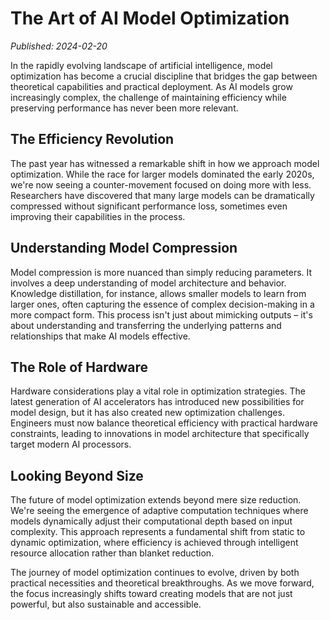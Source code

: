 # The Art of AI Model Optimization

*Published: 2024-02-20*

In the rapidly evolving landscape of artificial intelligence, model optimization has become a crucial discipline that bridges the gap between theoretical capabilities and practical deployment. As AI models grow increasingly complex, the challenge of maintaining efficiency while preserving performance has never been more relevant.

## The Efficiency Revolution

The past year has witnessed a remarkable shift in how we approach model optimization. While the race for larger models dominated the early 2020s, we're now seeing a counter-movement focused on doing more with less. Researchers have discovered that many large models can be dramatically compressed without significant performance loss, sometimes even improving their capabilities in the process.

## Understanding Model Compression

Model compression is more nuanced than simply reducing parameters. It involves a deep understanding of model architecture and behavior. Knowledge distillation, for instance, allows smaller models to learn from larger ones, often capturing the essence of complex decision-making in a more compact form. This process isn't just about mimicking outputs – it's about understanding and transferring the underlying patterns and relationships that make AI models effective.

## The Role of Hardware

Hardware considerations play a vital role in optimization strategies. The latest generation of AI accelerators has introduced new possibilities for model design, but it has also created new optimization challenges. Engineers must now balance theoretical efficiency with practical hardware constraints, leading to innovations in model architecture that specifically target modern AI processors.

## Looking Beyond Size

The future of model optimization extends beyond mere size reduction. We're seeing the emergence of adaptive computation techniques where models dynamically adjust their computational depth based on input complexity. This approach represents a fundamental shift from static to dynamic optimization, where efficiency is achieved through intelligent resource allocation rather than blanket reduction.

The journey of model optimization continues to evolve, driven by both practical necessities and theoretical breakthroughs. As we move forward, the focus increasingly shifts toward creating models that are not just powerful, but also sustainable and accessible. 